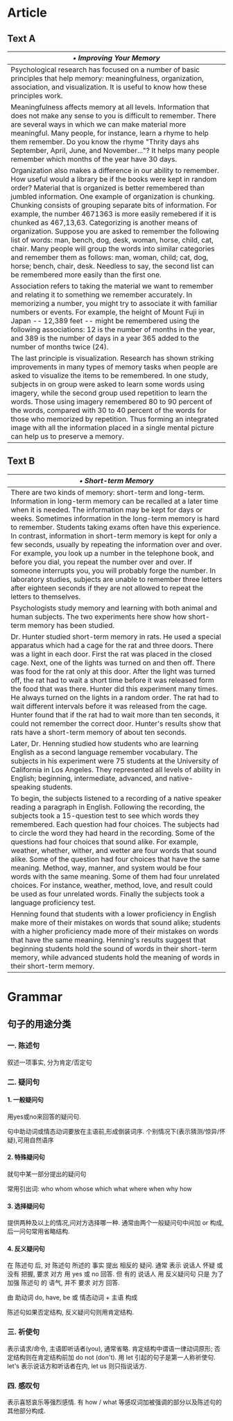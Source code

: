 # Article
## Text A
| ***&bull; Improving Your Memory***                                                                                                                                                                                                                                                                                                                                                                                                                                                                                                                                                                                                                                                                                                                                                                                    |
| ---                                                                                                                                                                                                                                                                                                                                                                                                                                                                                                                                                                                                                                                                                                                                                                                                                   |
| Psychological research has focused on a number of basic principles that help memory: meaningfulness, organization, association, and visualization. It is useful to know how these principles work.                                                                                                                                                                                                                                                                                                                                                                                                                                                                                                                                                                                                                    |
| Meaningfulness affects memory at all levels. Information that does not make any sense to you is difficult to remember. There are several ways in which we can make material more meaningful. Many people, for instance, learn a rhyme to help them remember. Do you know the rhyme "Thrity days ahs September, April, June, and November..."? It helps many people remember which months of the year have 30 days.                                                                                                                                                                                                                                                                                                                                                                                                    |
| Organization also makes a difference in our ability to remember. How useful would a library be if the books were kept in random order? Material that is organized is better remembered than jumbled information. One example of organization is chunking. Chunking consists of grouping separate bits of information. For example, the number 4671363 is more easily remebered if it is chunked as 467,13,63. Categorizing is another means of organization. Suppose you are asked to remember the following list of words: man, bench, dog, desk, woman, horse, child, cat, chair. Many people will group the words into similar categories and remember them as follows: man, woman, child; cat, dog, horse; bench, chair, desk. Needless to say, the second list can be remembered more easily than the first one. |
| Association refers to taking the material we want to remember and relating it to something we remember accurately. In memorizing a number, you might try to associate it with familiar numbers or events. For example, the height of Mount Fuji in Japan -- 12,389 feet -- might be remembered using the following associations: 12 is the number of months in the year, and 389 is the number of days in a year 365 added to the number of months twice (24).                                                                                                                                                                                                                                                                                                                                                        |
| The last principle is visualization. Research has shown striking improvements in many types of memory tasks when people are asked to visualize the items to be remembered. In one study, subjects in on group were asked to learn some words using imagery, while the second group used repetition to learn the words. Those using imagery remembered 80 to 90 percent of the words, compared with 30 to 40 percent of the words for those who memorized by repetition. Thus forming an integrated image with all the information placed in a single mental picture can help us to preserve a memory.                                                                                                                                                                                                                 |

## Text B
| ***&bull; Short-term Memory***                                                                                                                                                                                                                                                                                                                                                                                                                                                                                                                                                                                                                                                                                                                                                               |
| ---                                                                                                                                                                                                                                                                                                                                                                                                                                                                                                                                                                                                                                                                                                                                                                                          |
| There are two kinds of memory: short-term and long-term. Information in long-term memory can be recalled at a later time when it is needed. The information may be kept for days or weeks. Sometimes information in the long-term memory is hard to remember. Students taking exams often have this experience. In contrast, information in short-term memory is kept for only a few seconds, usually by repeating the information over and over. For example, you look up a number in the telephone book, and before you dial, you repeat the number over and over. If someone interrupts you, you will probably forge the number. In laboratory studies, subjects are unable to remember three letters after eighteen seconds if they are not allowed to repeat the letters to themselves. |
| Psychologists study memory and learning with both animal and human subjects. The two experiments here show how short-term memory has been studied.                                                                                                                                                                                                                                                                                                                                                                                                                                                                                                                                                                                                                                           |
| Dr. Hunter studied short-term memory in rats. He used a special apparatus which had a cage for the rat and three doors. There was a light in each door. First the rat was placed in the closed cage. Next, one of the lights was turned on and then off. There was food for the rat only at this door. After the light was turned off, the rat had to wait a short time before it was released form the food that was there. Hunter did this experiment many times. He always turned on the lights in a random order. The rat had to wait different intervals before it was released from the cage. Hunter found that if the rat had to wait more than ten seconds, it could not remember the correct door. Hunter's results show that rats have a short-term memory of about ten seconds.   |
| Later, Dr. Henning studied how students who are learning English as a second language remember vocabulary. The subjects in his experiment were 75 students at the University of California in Los Angeles. They represented all levels of ability in English; beginning, intermediate, advanced, and native-speaking students.                                                                                                                                                                                                                                                                                                                                                                                                                                                               |
| To begin, the subjects listened to a recording of a native speaker reading a paragraph in English. Following the recording, the subjects took a 15-question test to see which words they remembered. Each question had four choices. The subjects had to circle the word they had heard in the recording. Some of the questions had four choices that sound alike. For example, weather, whether, wither, and wetter are four words that sound alike. Some of the question had four choices that have the same meaning. Method, way, manner, and system would be four words with the same meaning. Some of them had four unrelated choices. For instance, weather, method, love, and result could be used as four unrelated words. Finally the subjects took a language proficiency test.    |
| Henning found that students with a lower proficiency in English make more of their mistakes on words that sound alike; students with a higher proficiency made more of their mistakes on words that have the same meaning. Henning's results suggest that beginning students hold the sound of words in their short-term memory, while advanced students hold the meaning of words in their short-term memory.                                                                                                                                                                                                                                                                                                                                                                               |

# Grammar
## 句子的用途分类
### 一. 陈述句

叙述一项事实, 分为肯定/否定句

### 二. 疑问句
#### 1. 一般疑问句

用yes或no来回答的疑问句.

句中助动词或情态动词要放在主语前,形成倒装词序. 个别情况下(表示猜测/惊异/怀疑),可用自然语序

#### 2. 特殊疑问句

就句中某一部分提出的疑问句

常用引出词: who whom whose which what where when why how 

#### 3. 选择疑问句

提供两种及以上的情况,问对方选择哪一种. 通常由两个一般疑问句中间加 or 构成, 后一问句常用省略结构.

#### 4. 反义疑问句

在 陈述句 后, 对 陈述句 所述的 事实 提出 相反的 疑问. 通常 表示 说话人 怀疑 或 没有 把握, 要求 对方 用 yes 或 no 回答. 但 有的 说话人 用 反义疑问句 只是 为了 加强 陈述句 的 语气, 并不 要求 对方 回答.

由 助动词 do, have, be 或 情态动词 + 主语 构成

陈述句如果否定结构, 反义疑问句则用肯定结构.

### 三. 祈使句

表示请求/命令, 主语即听话者(you), 通常省略. 肯定结构中谓语一律动词原形; 否定结构则在肯定结构前加 do not (don't). 用 let 引起的句子是第一人称祈使句. let's 表示说话方和听话者在内, let us 则只指说话方.

### 四. 感叹句

表示喜怒哀乐等强烈感情. 有 how / what 等感叹词加被强调的部分以及陈述句的其他部分构成.

